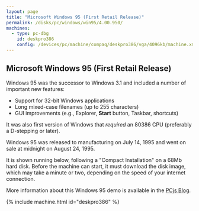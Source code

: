 ```yaml
---
layout: page
title: "Microsoft Windows 95 (First Retail Release)"
permalink: /disks/pc/windows/win95/4.00.950/
machines:
  - type: pc-dbg
    id: deskpro386
    config: /devices/pc/machine/compaq/deskpro386/vga/4096kb/machine.xml
---
```


Microsoft Windows 95 (First Retail Release)
---

Windows 95 was the successor to Windows 3.1 and included a number of important new features:

 * Support for 32-bit Windows applications
 * Long mixed-case filenames (up to 255 characters)
 * GUI improvements (e.g., Explorer, **Start** button, Taskbar, shortcuts) 

It was also first version of Windows that *required* an 80386 CPU (preferably a D-stepping or later).

Windows 95 was released to manufacturing on July 14, 1995 and went on sale at midnight on August 24, 1995.

It is shown running below, following a "Compact Installation" on a 68Mb hard disk.  Before the machine can
start, it must download the disk image, which may take a minute or two, depending on the speed of your
internet connection.

More information about this Windows 95 demo is available in the [PCjs Blog](/blog/2015/09/21/).

{% include machine.html id="deskpro386" %}
